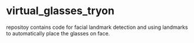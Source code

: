 # virtual_glasses_tryon
repositoy contains code for facial landmark detection and using landmarks to automatically place the glasses on face.
